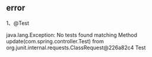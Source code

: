 ## error
1、@Test

java.lang.Exception: No tests found matching Method update(com.spring.controller.Test) from org.junit.internal.requests.ClassRequest@226a82c4
Test

